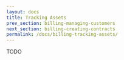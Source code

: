 ```yaml
---
layout: docs
title: Tracking Assets
prev_section: billing-managing-customers
next_section: billing-creating-contracts
permalink: /docs/billing-tracking-assets/
---
```


TODO